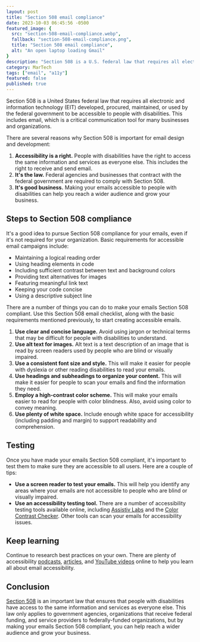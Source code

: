 ```yaml
---
layout: post
title: "Section 508 email compliance"
date: 2023-10-03 06:45:56 -0500
featured_image: {
  src: "section-508-email-compliance.webp",
  fallback: "section-508-email-compliance.png",
  title: "Section 508 email compliance",
  alt: "An open laptop loading Gmail"
}
description: "Section 508 is a U.S. federal law that requires all electronic and information technology (EIT) developed, procured, maintained, or used by the federal government to be accessible to people with disabilities."
category: MarTech
tags: ["email", "a11y"]
featured: false
published: true
---
```


Section 508 is a United States federal law that requires all electronic and information technology (EIT) developed, procured, maintained, or used by the federal government to be accessible to people with disabilities. This includes email, which is a critical communication tool for many businesses and organizations.

There are several reasons why Section 508 is important for email design and development:

1. **Accessibility is a right.** People with disabilities have the right to access the same information and services as everyone else. This includes the right to receive and send email.
2. **It's the law.** Federal agencies and businesses that contract with the federal government are required to comply with Section 508.
3. **It's good business.** Making your emails accessible to people with disabilities can help you reach a wider audience and grow your business.

## Steps to Section 508 compliance

It's a good idea to pursue Section 508 compliance for your emails, even if it's not required for your organization. Basic requirements for accessible email campaigns include:

- Maintaining a logical reading order
- Using heading elements in code
- Including sufficient contrast between text and background colors
- Providing text alternatives for images
- Featuring meaningful link text
- Keeping your code concise
- Using a descriptive subject line

There are a number of things you can do to make your emails Section 508 compliant. Use this Section 508 email checklist, along with the basic requirements mentioned previously, to start creating accessible emails.

1. **Use clear and concise language.** Avoid using jargon or technical terms that may be difficult for people with disabilities to understand.
2. **Use alt text for images.** Alt text is a text description of an image that is read by screen readers used by people who are blind or visually impaired.
3. **Use a consistent font size and style.** This will make it easier for people with dyslexia or other reading disabilities to read your emails.
4. **Use headings and subheadings to organize your content.** This will make it easier for people to scan your emails and find the information they need.
5. **Employ a high-contrast color scheme.** This will make your emails easier to read for people with color blindness. Also, avoid using color to convey meaning.
6. **Use plenty of white space.** Include enough white space for accessibility (including padding and margin) to support readability and comprehension.

## Testing

Once you have made your emails Section 508 compliant, it's important to test them to make sure they are accessible to all users. Here are a couple of tips:

- **Use a screen reader to test your emails.** This will help you identify any areas where your emails are not accessible to people who are blind or visually impaired.
- **Use an accessibility testing tool.** There are a number of accessibility testing tools available online, including <a href="https://assistivlabs.com/" target="_blank">Assistiv Labs</a> and the <a href="https://coolors.co/contrast-checker/112a46-acc8e5" target="_blank">Color Contrast Checker</a>. Other tools can scan your emails for accessibility issues.

## Keep learning

Continue to research best practices on your own. There are plenty of accessibility <a href="https://www.emailtalk.fm/episodes/07-accessibility-and-typography-in-email-w-paul-airy" target="_blank">podcasts</a>, <a href="https://www.actionrocket.co/email-design-review/coding-accessible-emails" target="_blank">articles</a>, and <a href="https://youtu.be/HgyO6JzfqzU?si=y4sCuJMh4iON428K" target="_blank">YouTube videos</a> online to help you learn all about email accessibility.

## Conclusion

<a href="https://www.access-board.gov/ict/" target="_blank">Section 508</a> is an important law that ensures that people with disabilities have access to the same information and services as everyone else. This law only applies to government agencies, organizations that receive federal funding, and service providers to federally-funded organizations, but by making your emails Section 508 compliant, you can help reach a wider audience and grow your business.